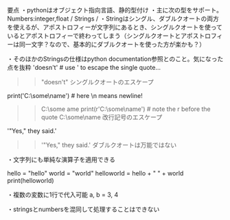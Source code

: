 要点
・pythonはオブジェクト指向言語、静的型付け
・主に次の型をサポート。Numbers:integer,float / Strings /
・Stringはシングル、ダブルクオートの両方を使えるが、アポストロフィーが文字列にあるとき、シングルクオートを使っているとアポストロフィーで終わってしまう（シングルクオートとアポストロフィーは同一文字？なので、基本的にダブルクオートを使った方が楽かも？）

・そのほかのStringsの仕様はpython documentation参照とのこと。気になった点を抜粋
'doesn't'  # use ' to escape the single quote...
>>"doesn't"
シングルクオートのエスケープ

print('C:\some\name')  # here \n means newline!
>>C:\some
ame
print(r'C:\some\name')  # note the r before the quote
>>C:\some\name
改行記号のエスケープ

'"Yes," they said.'
>>'"Yes," they said.'
ダブルクオートは万能ではない

・文字列にも単純な演算子を適用できる

hello = "hello"
world = "world"
helloworld = hello + " " + world
print(helloworld)

・複数の変数に1行で代入可能
a, b = 3, 4

・stringsとnumbersを混同して処理することはできない 
